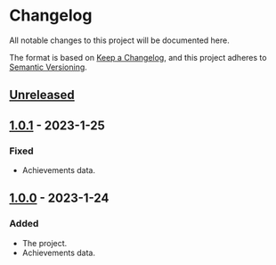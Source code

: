 # Changelog

All notable changes to this project will be documented here.

The format is based on [Keep a Changelog](https://keepachangelog.com/en/1.0.0/),
and this project adheres to [Semantic Versioning](https://semver.org/spec/v2.0.0.html).

## [Unreleased]

## [1.0.1] - 2023-1-25

### Fixed

- Achievements data.

## [1.0.0] - 2023-1-24

### Added

- The project.
- Achievements data.

[Unreleased]: https://github.com/duhby/hypixel.py/compare/v1.0.1...master
[1.0.1]: https://github.com/duhby/hypixel.py/releases/tag/v1.0.1
[1.0.0]: https://github.com/duhby/hypixel.py/releases/tag/v1.0.0
